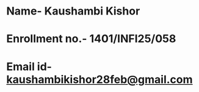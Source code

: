 # Name- Kaushambi Kishor 
# Enrollment no.- 1401/INFI25/058
# Email id- kaushambikishor28feb@gmail.com 
